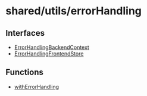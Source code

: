 # shared/utils/errorHandling

## Interfaces

- [ErrorHandlingBackendContext](interfaces/ErrorHandlingBackendContext.md)
- [ErrorHandlingFrontendStore](interfaces/ErrorHandlingFrontendStore.md)

## Functions

- [withErrorHandling](functions/withErrorHandling.md)

